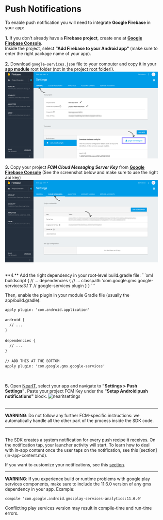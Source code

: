 # Push Notifications

To enable push notification you will need to integrate **Google Firebase** in your app:
<br><br>
**1.** If you don't already have a **Firebase project**, create one at <a href="https://console.firebase.google.com/" target="_blank">**Google Firebase Console**</a>.<br>
Inside the project, select **"Add Firebase to your Android app"** (make sure to enter the right package name of your app).
<br><br>
**2.** Download `google-services.json` file to your computer and
copy it in your **app module** root folder (not in the project root folder!).
![google-services.json](push_help/google_services_json.png "")
<br><br>
**3.** Copy your project ***FCM Cloud Messaging Server Key*** from <a href="https://console.firebase.google.com/" target="_blank">**Google Firebase Console**</a>
(See the screenshot below and make sure to use the right api key)
![fcmkey](push_help/fcmkeylocation.png "")

<br>
**4.** Add the right dependency in your root-level build.gradle file:
```xml
buildscript {
    // ...
    dependencies {
        // ...
        classpath 'com.google.gms:google-services:3.1.1' // google-services plugin
    }
}
```

Then, enable the plugin in your module Gradle file (usually the app/build.gradle):
```xml
apply plugin: 'com.android.application'

android {
  // ...
}

dependencies {
  // ...
}

// ADD THIS AT THE BOTTOM
apply plugin: 'com.google.gms.google-services'
```
<br><br>
**5.** Open [NearIT](https://go.nearit.com), select your app and navigate to **"Settings > Push Settings"**.
Paste your project FCM Key under the **"Setup Android push notifications"** block.
![nearitsettings](push_help/fcm_upload.gif "")
<br><br>
___
**WARNING**: Do not follow any further FCM-specific instructions: we automatically handle all the other part of the process inside the SDK code.
___





<br>
The SDK creates a system notification for every push recipe it receives.
On the notification tap, your launcher activity will start.
To learn how to deal with in-app content once the user taps on the notification, see this [section](in-app-content.md).

If you want to customize your notifications, see this [section](custom-bkg-notification.md).



___

**WARNING**: If you experience build or runtime problems with google play services components, make sure to include the 11.6.0 version of any gms dependency in your app. Example:
```xml
compile 'com.google.android.gms:play-services-analytics:11.6.0'
```
Conflicting play services version may result in compile-time and run-time errors.
